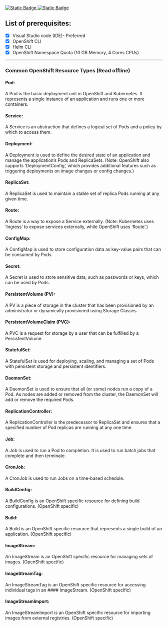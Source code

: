 [![Static Badge](https://img.shields.io/badge/RedHat-OpenShift-maroon?style=flat&logo=Redhat&logoSize=auto)
](https://docs.redhat.com/en/documentation/openshift_container_platform/4.19)   [![Static Badge](https://img.shields.io/badge/Kubernetes-black?style=flat&logo=Kubernetes&logoSize=auto)
](https://kubernetes.io/docs/home/)

## List of prerequisites:
- [x] Visual Studio code (IDE)- Preferred
- [x] OpenShift CLI 
- [x] Helm CLI
- [x] OpenShift Namespace Quota (10 GB Memory, 4 Cores CPUs)

---

### Common OpenShift Resource Types (Read offline)

#### Pod:
A Pod is the basic deployment unit in OpenShift and Kubernetes. It represents a single instance of an application and runs one or more containers.
#### Service:
A Service is an abstraction that defines a logical set of Pods and a policy by which to access them.
#### Deployment:
A Deployment is used to define the desired state of an application and manage the application’s Pods and ReplicaSets.
(Note: OpenShift also supports ‘DeploymentConfig’, which provides additional features such as triggering deployments on image changes or config changes.)
#### ReplicaSet:
A ReplicaSet is used to maintain a stable set of replica Pods running at any given time.
#### Route:
A Route is a way to expose a Service externally.
(Note: Kubernetes uses ‘Ingress’ to expose services externally, while OpenShift uses ‘Route’.)
#### ConfigMap:
A ConfigMap is used to store configuration data as key-value pairs that can be consumed by Pods.
#### Secret:
A Secret is used to store sensitive data, such as passwords or keys, which can be used by Pods.
#### PersistentVolume (PV):
A PV is a piece of storage in the cluster that has been provisioned by an administrator or dynamically provisioned using Storage Classes.
#### PersistentVolumeClaim (PVC):
A PVC is a request for storage by a user that can be fulfilled by a PersistentVolume.
#### StatefulSet:
A StatefulSet is used for deploying, scaling, and managing a set of Pods with persistent storage and persistent identifiers.
#### DaemonSet:
A DaemonSet is used to ensure that all (or some) nodes run a copy of a Pod. As nodes are added or removed from the cluster, the DaemonSet will add or remove the required Pods.
#### ReplicationController:
A ReplicationController is the predecessor to ReplicaSet and ensures that a specified number of Pod replicas are running at any one time.
#### Job:
A Job is used to run a Pod to completion. It is used to run batch jobs that complete and then terminate.
#### CronJob:
A CronJob is used to run Jobs on a time-based schedule.
#### BuildConfig:
A BuildConfig is an OpenShift specific resource for defining build configurations. (OpenShift specific)
#### Build:
A Build is an OpenShift specific resource that represents a single build of an application. (OpenShift specific)
#### ImageStream:
An ImageStream is an OpenShift specific resource for managing sets of images. (OpenShift specific)
#### ImageStreamTag:
An ImageStreamTag is an OpenShift specific resource for accessing individual tags in an #### ImageStream. (OpenShift specific)
#### ImageStreamImport:
An ImageStreamImport is an OpenShift specific resource for importing images from external registries. (OpenShift specific)



